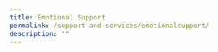 ```yaml
---
title: Emotional Support
permalink: /support-and-services/emotionalsupport/
description: ""
---
```

